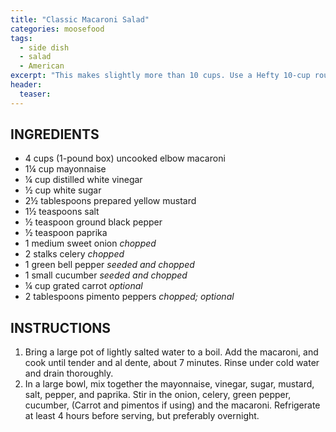 ```yaml
---
title: "Classic Macaroni Salad"
categories: moosefood
tags: 
  - side dish
  - salad
  - American
excerpt: "This makes slightly more than 10 cups. Use a Hefty 10-cup round casserole foil pan measuring 9¼&Prime; diameter by 2¾&Prime; deep (packaging states it's for 3-quart recipes)."
header:
  teaser: 
---
```


## INGREDIENTS
* 4 cups (1-pound box) uncooked elbow macaroni
* 1¼ cup mayonnaise
* ¼ cup distilled white vinegar
* ½ cup white sugar
* 2½ tablespoons prepared yellow mustard
* 1½ teaspoons salt
* ½ teaspoon ground black pepper
* ½ teaspoon paprika
* 1 medium sweet onion *chopped*
* 2 stalks celery *chopped*
* 1 green bell pepper *seeded and chopped*
* 1 small cucumber *seeded and chopped*
* ¼ cup grated carrot *optional*
* 2 tablespoons pimento peppers *chopped; optional*

## INSTRUCTIONS
1. Bring a large pot of lightly salted water to a boil. Add the macaroni, and cook until tender and al dente, about 7 minutes. Rinse under cold water and drain thoroughly.
2. In a large bowl, mix together the mayonnaise, vinegar, sugar, mustard, salt, pepper, and paprika. Stir in the onion, celery, green pepper, cucumber, (Carrot and pimentos if using) and the macaroni. Refrigerate at least 4 hours before serving, but preferably overnight.
